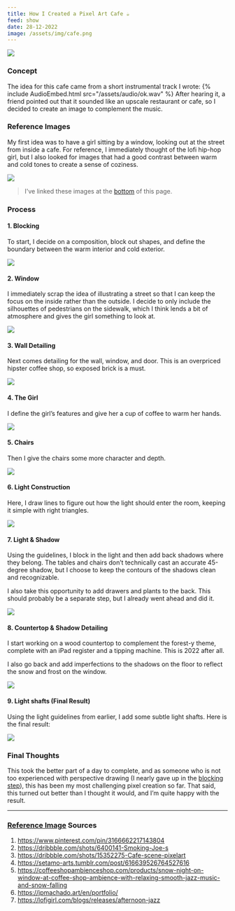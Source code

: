 ```yaml
---
title: How I Created a Pixel Art Cafe ☕
feed: show
date: 28-12-2022
image: /assets/img/cafe.png
---
```


![](/assets/img/cafe.png)

### Concept

The idea for this cafe came from a short instrumental track I wrote:
{% include AudioEmbed.html src="/assets/audio/ok.wav" %}
After hearing it, a friend pointed out that it sounded like an upscale restaurant or cafe, so I decided to create an image to complement the music.

### Reference Images

My first idea was to have a girl sitting by a window, looking out at the street from inside a cafe. For reference, I immediately thought of the lofi hip-hop girl, but I also looked for images that had a good contrast between warm and cold tones to create a sense of coziness.

![](/assets/img/cafe-references.png)
>I've linked these images at the [bottom](#reference-image-sources) of this page.

### Process

#### 1. Blocking

To start, I decide on a composition, block out shapes, and define the boundary between the warm interior and cold exterior.

![](/assets/img/cafe-v1.png)

#### 2. Window

I immediately scrap the idea of illustrating a street so that I can keep the focus on the inside rather than the outside. I decide to only include the silhouettes of pedestrians on the sidewalk, which I think lends a bit of atmosphere and gives the girl something to look at.

![](/assets/img/cafe-v2.png)

#### 3. Wall Detailing

Next comes detailing for the wall, window, and door. This is an overpriced hipster coffee shop, so exposed brick is a must.

![](/assets/img/cafe-v3.png)

#### 4. The Girl

I define the girl’s features and give her a cup of coffee to warm her hands.

![](/assets/img/cafe-v4.png)

#### 5. Chairs

Then I give the chairs some more character and depth.

![](/assets/img/cafe-v5.png)

#### 6. Light Construction

Here, I draw lines to figure out how the light should enter the room, keeping it simple with right triangles.

![](/assets/img/cafe-v5-guides.png)

#### 7. Light & Shadow

Using the guidelines, I block in the light and then add back shadows where they belong. The tables and chairs don’t technically cast an accurate 45-degree shadow, but I choose to keep the contours of the shadows clean and recognizable.

I also take this opportunity to add drawers and plants to the back. This should probably be a separate step, but I already went ahead and did it.

![](/assets/img/cafe-v6.png)

#### 8. Countertop & Shadow Detailing

I start working on a wood countertop to complement the forest-y theme, complete with an iPad register and a tipping machine. This is 2022 after all.

I also go back and add imperfections to the shadows on the floor to reflect the snow and frost on the window.

![](/assets/img/cafe-v7.png)

#### 9. Light shafts (Final Result)

Using the light guidelines from earlier, I add some subtle light shafts. Here is the final result:

![](/assets/img/cafe.png)

### Final Thoughts

This took the better part of a day to complete, and as someone who is not too experienced with perspective drawing (I nearly gave up in the [blocking step](#1-blocking)), this has been my most challenging pixel creation so far. That said, this turned out better than I thought it would, and I’m quite happy with the result.

---

### [Reference Image](#reference-images) Sources

1. <https://www.pinterest.com/pin/3166662217143804>
2. <https://dribbble.com/shots/6400141-Smoking-Joe-s>
3. <https://dribbble.com/shots/15352275-Cafe-scene-pixelart>
4. <https://setamo-arts.tumblr.com/post/616639526764527616>
5. <https://coffeeshopambienceshop.com/products/snow-night-on-window-at-coffee-shop-ambience-with-relaxing-smooth-jazz-music-and-snow-falling>
6. <https://jpmachado.art/en/portfolio/>
7. <https://lofigirl.com/blogs/releases/afternoon-jazz>
